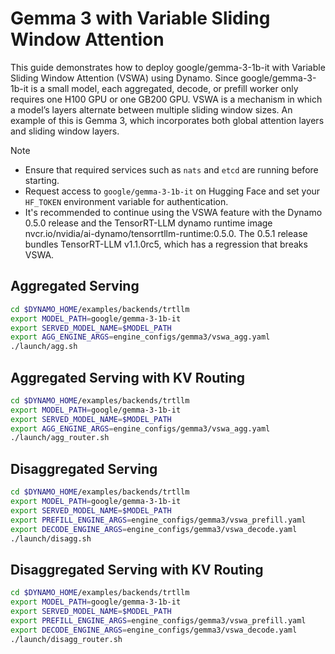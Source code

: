 <!--
SPDX-FileCopyrightText: Copyright (c) 2025 NVIDIA CORPORATION & AFFILIATES. All rights reserved.
SPDX-License-Identifier: Apache-2.0

Licensed under the Apache License, Version 2.0 (the "License");
you may not use this file except in compliance with the License.
You may obtain a copy of the License at

http://www.apache.org/licenses/LICENSE-2.0

Unless required by applicable law or agreed to in writing, software
distributed under the License is distributed on an "AS IS" BASIS,
WITHOUT WARRANTIES OR CONDITIONS OF ANY KIND, either express or implied.
See the License for the specific language governing permissions and
limitations under the License.
-->

# Gemma 3 with Variable Sliding Window Attention

This guide demonstrates how to deploy google/gemma-3-1b-it with Variable Sliding Window Attention (VSWA) using Dynamo. Since google/gemma-3-1b-it is a small model, each aggregated, decode, or prefill worker only requires one H100 GPU or one GB200 GPU.
VSWA is a mechanism in which a model’s layers alternate between multiple sliding window sizes. An example of this is Gemma 3, which incorporates both global attention layers and sliding window layers.

> [!Note]
> - Ensure that required services such as `nats` and `etcd` are running before starting.
> - Request access to `google/gemma-3-1b-it` on Hugging Face and set your `HF_TOKEN` environment variable for authentication.
> - It's recommended to continue using the VSWA feature with the Dynamo 0.5.0 release and the TensorRT-LLM dynamo runtime image nvcr.io/nvidia/ai-dynamo/tensorrtllm-runtime:0.5.0. The 0.5.1 release bundles TensorRT-LLM v1.1.0rc5, which has a regression that breaks VSWA.

## Aggregated Serving
```bash
cd $DYNAMO_HOME/examples/backends/trtllm
export MODEL_PATH=google/gemma-3-1b-it
export SERVED_MODEL_NAME=$MODEL_PATH
export AGG_ENGINE_ARGS=engine_configs/gemma3/vswa_agg.yaml
./launch/agg.sh
```

## Aggregated Serving with KV Routing
```bash
cd $DYNAMO_HOME/examples/backends/trtllm
export MODEL_PATH=google/gemma-3-1b-it
export SERVED_MODEL_NAME=$MODEL_PATH
export AGG_ENGINE_ARGS=engine_configs/gemma3/vswa_agg.yaml
./launch/agg_router.sh
```

## Disaggregated Serving
```bash
cd $DYNAMO_HOME/examples/backends/trtllm
export MODEL_PATH=google/gemma-3-1b-it
export SERVED_MODEL_NAME=$MODEL_PATH
export PREFILL_ENGINE_ARGS=engine_configs/gemma3/vswa_prefill.yaml
export DECODE_ENGINE_ARGS=engine_configs/gemma3/vswa_decode.yaml
./launch/disagg.sh
```

## Disaggregated Serving with KV Routing
```bash
cd $DYNAMO_HOME/examples/backends/trtllm
export MODEL_PATH=google/gemma-3-1b-it
export SERVED_MODEL_NAME=$MODEL_PATH
export PREFILL_ENGINE_ARGS=engine_configs/gemma3/vswa_prefill.yaml
export DECODE_ENGINE_ARGS=engine_configs/gemma3/vswa_decode.yaml
./launch/disagg_router.sh
```
